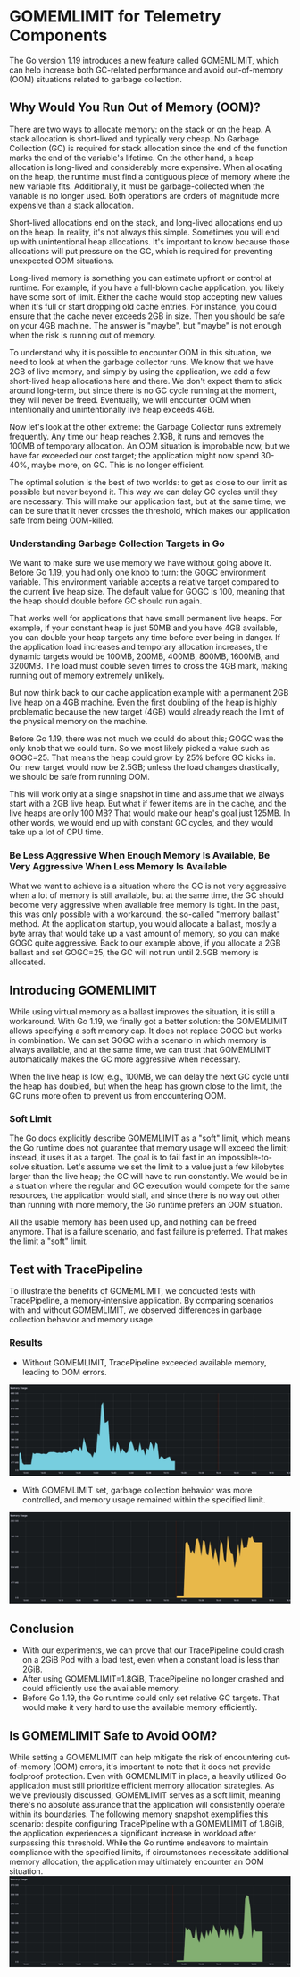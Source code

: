 # GOMEMLIMIT for Telemetry Components
The Go version 1.19 introduces a new feature called GOMEMLIMIT, which can help increase both GC-related performance and avoid out-of-memory (OOM) situations related to garbage collection.

## Why Would You Run Out of Memory (OOM)?
There are two ways to allocate memory: on the stack or on the heap. A stack allocation is short-lived and typically very cheap. No Garbage Collection (GC) is required for stack allocation since the end of the function marks the end of the variable's lifetime. On the other hand, a heap allocation is long-lived and considerably more expensive. When allocating on the heap, the runtime must find a contiguous piece of memory where the new variable fits. Additionally, it must be garbage-collected when the variable is no longer used. Both operations are orders of magnitude more expensive than a stack allocation.

Short-lived allocations end on the stack, and long-lived allocations end up on the heap. In reality, it's not always this simple. Sometimes you will end up with unintentional heap allocations. It's important to know because those allocations will put pressure on the GC, which is required for preventing unexpected OOM situations.

Long-lived memory is something you can estimate upfront or control at runtime. For example, if you have a full-blown cache application, you likely have some sort of limit. Either the cache would stop accepting new values when it's full or start dropping old cache entries. For instance, you could ensure that the cache never exceeds 2GB in size. Then you should be safe on your 4GB machine. The answer is "maybe", but "maybe" is not enough when the risk is running out of memory.

To understand why it is possible to encounter OOM in this situation, we need to look at when the garbage collector runs. We know that we have 2GB of live memory, and simply by using the application, we add a few short-lived heap allocations here and there. We don't expect them to stick around long-term, but since there is no GC cycle running at the moment, they will never be freed. Eventually, we will encounter OOM when intentionally and unintentionally live heap exceeds 4GB.

Now let's look at the other extreme: the Garbage Collector runs extremely frequently. Any time our heap reaches 2.1GB, it runs and removes the 100MB of temporary allocation. An OOM situation is improbable now, but we have far exceeded our cost target; the application might now spend 30-40%, maybe more, on GC. This is no longer efficient.

The optimal solution is the best of two worlds: to get as close to our limit as possible but never beyond it. This way we can delay GC cycles until they are necessary. This will make our application fast, but at the same time, we can be sure that it never crosses the threshold, which makes our application safe from being OOM-killed.

### Understanding Garbage Collection Targets in Go
We want to make sure we use memory we have without going above it. Before Go 1.19, you had only one knob to turn: the GOGC environment variable. This environment variable accepts a relative target compared to the current live heap size. The default value for GOGC is 100, meaning that the heap should double before GC should run again.

That works well for applications that have small permanent live heaps. For example, if your constant heap is just 50MB and you have 4GB available, you can double your heap targets any time before ever being in danger. If the application load increases and temporary allocation increases, the dynamic targets would be 100MB, 200MB, 400MB, 800MB, 1600MB, and 3200MB. The load must double seven times to cross the 4GB mark, making running out of memory extremely unlikely.

But now think back to our cache application example with a permanent 2GB live heap on a 4GB machine. Even the first doubling of the heap is highly problematic because the new target (4GB) would already reach the limit of the physical memory on the machine.

Before Go 1.19, there was not much we could do about this; GOGC was the only knob that we could turn. So we most likely picked a value such as GOGC=25. That means the heap could grow by 25% before GC kicks in. Our new target would now be 2.5GB; unless the load changes drastically, we should be safe from running OOM.

This will work only at a single snapshot in time and assume that we always start with a 2GB live heap. But what if fewer items are in the cache, and the live heaps are only 100 MB? That would make our heap's goal just 125MB. In other words, we would end up with constant GC cycles, and they would take up a lot of CPU time.

### Be Less Aggressive When Enough Memory Is Available, Be Very Aggressive When Less Memory Is Available

What we want to achieve is a situation where the GC is not very aggressive when a lot of memory is still available, but at the same time, the GC should become very aggressive when available free memory is tight. In the past, this was only possible with a workaround, the so-called "memory ballast" method. At the application startup, you would allocate a ballast, mostly a byte array that would take up a vast amount of memory, so you can make GOGC quite aggressive. Back to our example above, if you allocate a 2GB ballast and set GOGC=25, the GC will not run until 2.5GB memory is allocated.

## Introducing GOMEMLIMIT
While using virtual memory as a ballast improves the situation, it is still a workaround. With Go 1.19, we finally got a better solution: the GOMEMLIMIT allows specifying a soft memory cap. It does not replace GOGC but works in combination. We can set GOGC with a scenario in which memory is always available, and at the same time, we can trust that GOMEMLIMIT automatically makes the GC more aggressive when necessary.

When the live heap is low, e.g., 100MB, we can delay the next GC cycle until the heap has doubled, but when the heap has grown close to the limit, the GC runs more often to prevent us from encountering OOM.

### Soft Limit
The Go docs explicitly describe GOMEMLIMIT as a "soft" limit, which means the Go runtime does not guarantee that memory usage will exceed the limit; instead, it uses it as a target. The goal is to fail fast in an impossible-to-solve situation. Let's assume we set the limit to a value just a few kilobytes larger than the live heap; the GC will have to run constantly. We would be in a situation where the regular and GC execution would compete for the same resources, the application would stall, and since there is no way out other than running with more memory, the Go runtime prefers an OOM situation.

All the usable memory has been used up, and nothing can be freed anymore. That is a failure scenario, and fast failure is preferred. That makes the limit a "soft" limit.

## Test with TracePipeline
To illustrate the benefits of GOMEMLIMIT, we conducted tests with TracePipeline, a memory-intensive application. By comparing scenarios with and without GOMEMLIMIT, we observed differences in garbage collection behavior and memory usage.

### Results

- Without GOMEMLIMIT, TracePipeline exceeded available memory, leading to OOM errors.


![TracePipeline without GOMEMLIMIT](./assets/without-gomemlimit.jpg)

- With GOMEMLIMIT set, garbage collection behavior was more controlled, and memory usage remained within the specified limit.

![TracePipeline with GOMEMLIMIT](./assets/with-gomemlimit.jpg)


## Conclusion
- With our experiments, we can prove that our TracePipeline could crash on a 2GiB Pod with a load test, even when a constant load is less than 2GiB.
- After using GOMEMLIMIT=1.8GiB, TracePipeline no longer crashed and could efficiently use the available memory.
- Before Go 1.19, the Go runtime could only set relative GC targets. That would make it very hard to use the available memory efficiently.

## Is GOMEMLIMIT Safe to Avoid OOM?

While setting a GOMEMLIMIT can help mitigate the risk of encountering out-of-memory (OOM) errors, it's important to note that it does not provide foolproof protection. Even with GOMEMLIMIT in place, a heavily utilized Go application must still prioritize efficient memory allocation strategies. As we've previously discussed, GOMEMLIMIT serves as a soft limit, meaning there's no absolute assurance that the application will consistently operate within its boundaries. The following memory snapshot exemplifies this scenario: despite configuring TracePipeline with a GOMEMLIMIT of 1.8GiB, the application experiences a significant increase in workload after surpassing this threshold. While the Go runtime endeavors to maintain compliance with the specified limits, if circumstances necessitate additional memory allocation, the application may ultimately encounter an OOM situation.
![TracePipeline with GOMEMLIMIT and OOM](./assets/with-gomemlimit-oom.jpg)